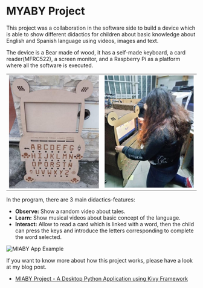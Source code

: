 # MYABY Project

This project was a collaboration in the software side to build a device which is able to show different didactics for children about basic knowledge about English and Spanish language using videos, images and text.

The device is a Bear made of wood, it has a self-made keyboard, a card reader(MFRC522), a screen monitor, and a Raspberry Pi as a platform where all the software is executed.

<table>
    <tr>
        <td><img src="resources/img/project/img2.jpg" atl="Dispositivo Base" width="300" height="300"></td>
        <td><img src="resources/img/project/img1.jpg" atl="Dispositivo Base" width="300" height="300"></td>
    </tr>
</table>

In the program, there are 3 main didactics-features:

- **Observe:** Show a random video about tales.
- **Learn:** Show musical videos about basic concept of the language.
- **Interact:** Allow to read a card which is linked with a word, then the child can press the keys and introduce the letters corresponding to complete the word selected.


![MIABY App Example](/resources/img/project/MIABY%20GIF%20Example.gif)




If you want to know more about how this project works, please have a look at my blog post.
- [MIABY Project - A Desktop Python Application using Kivy Framework](https://dev.to/nogyboy/miaby-project-a-desktop-python-application-using-kivy-framework-3h29)